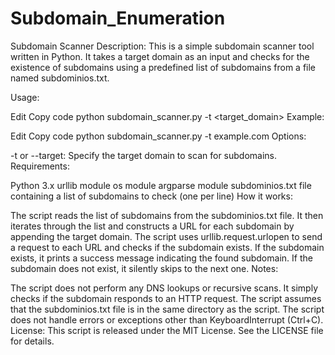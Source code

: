 # Subdomain_Enumeration
Subdomain Scanner
Description: This is a simple subdomain scanner tool written in Python. It takes a target domain as an input and checks for the existence of subdomains using a predefined list of subdomains from a file named subdominios.txt.

Usage:

Edit
Copy code
python subdomain_scanner.py -t <target_domain>
Example:

Edit
Copy code
python subdomain_scanner.py -t example.com
Options:

-t or --target: Specify the target domain to scan for subdomains.
Requirements:

Python 3.x
urllib module
os module
argparse module
subdominios.txt file containing a list of subdomains to check (one per line)
How it works:

The script reads the list of subdomains from the subdominios.txt file.
It then iterates through the list and constructs a URL for each subdomain by appending the target domain.
The script uses urllib.request.urlopen to send a request to each URL and checks if the subdomain exists.
If the subdomain exists, it prints a success message indicating the found subdomain.
If the subdomain does not exist, it silently skips to the next one.
Notes:

The script does not perform any DNS lookups or recursive scans. It simply checks if the subdomain responds to an HTTP request.
The script assumes that the subdominios.txt file is in the same directory as the script.
The script does not handle errors or exceptions other than KeyboardInterrupt (Ctrl+C).
License: This script is released under the MIT License. See the LICENSE file for details.
